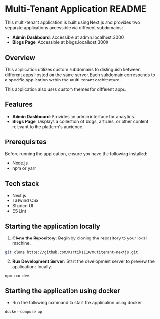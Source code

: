 # Multi-Tenant Application README

This multi-tenant application is built using Next.js and provides two separate applications accessible via different subdomains:

- **Admin Dashboard**: Accessible at admin.localhost:3000
- **Blogs Page**: Accessible at blogs.localhost:3000

## Overview

This application utilizes custom subdomains to distinguish between different apps hosted on the same server. Each subdomain corresponds to a specific application within the multi-tenant architecture.

This application also uses custom themes for different apps.

## Features

- **Admin Dashboard**: Provides an admin interface for analytics.
- **Blogs Page**: Displays a collection of blogs, articles, or other content relevant to the platform's audience.

## Prerequisites

Before running the application, ensure you have the following installed:

- Node.js
- npm or yarn

## Tech stack
- Next.js
- Tailwind CSS
- Shadcn UI
- ES Lint

## Starting the application locally

1. **Clone the Repository**: Begin by cloning the repository to your local machine.

```bash
git clone https://github.com/Kartik1110/mutitenant-nextjs.git
```

2. **Run Development Server**: Start the development server to preview the applications locally.

```bash
npm run dev
```

## Starting the application using docker
- Run the following command to start the application using docker.

```bash
docker-compose up
```